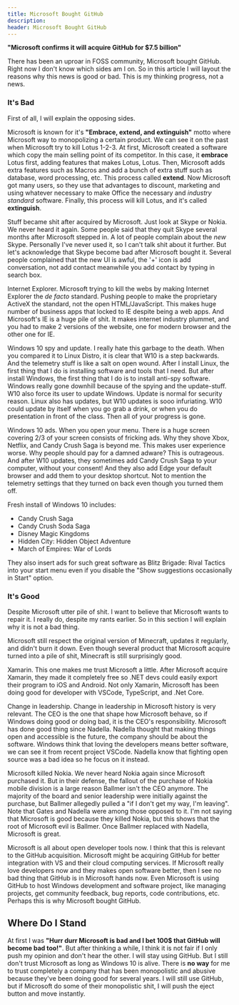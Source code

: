 ```yaml
---
title: Microsoft Bought GitHub
description:
header: Microsoft Bought GitHub
---
```


**"Microsoft confirms it will acquire GitHub for $7.5 billion"**

There has been an uproar in FOSS community, Microsoft bought GitHub. Right now I don't know which sides am I on. So in this article I will layout the reasons why this news is good or bad. This is my thinking progress, not a news.

### It's Bad

First of all, I will explain the opposing sides.

Microsoft is known for it's **"Embrace, extend, and extinguish"** motto where Microsoft way to monopolizing a certain product. We can see it on the past when Microsoft try to kill Lotus 1-2-3. At first, Microsoft created a software which copy the main selling point of its competitor. In this case, it **embrace** Lotus first, adding features that makes Lotus, Lotus. Then, Microsoft adds extra features such as Macros and add a bunch of extra stuff such as database, word processing, etc. This process called **extend**. Now Microsoft got many users, so they use that advantages to discount, marketing and using whatever necessary to make Office the necessary and *industry standard* software. Finally, this process will kill Lotus, and it's called **extinguish**.

Stuff became shit after acquired by Microsoft. Just look at Skype or Nokia. We never heard it again. Some people said that they quit Skype several months after Microsoft stepped in. A lot of people complain about the *new* Skype. Personally I've never used it, so I can't talk shit about it further. But let's acknowledge that Skype become bad after Microsoft bought it. Several people complained that the new UI is awful, the '+' icon is add conversation, not add contact meanwhile you add contact by typing in search box.

Internet Explorer. Microsoft trying to kill the webs by making Internet Explorer the *de facto* standard. Pushing people to make the proprietary ActiveX the standard, not the open HTML/JavaScript. This makes huge number of business apps that locked to IE despite being a web apps. And Microsoft's IE is a huge pile of shit. It makes internet industry plummet, and you had to make 2 versions of the website, one for modern browser and the other one for IE.

Windows 10 spy and update. I really hate this garbage to the death. When you compared it to Linux Distro, it is clear that W10 is a step backwards. And the telemetry stuff is like a salt on open wound. After I install Linux, the first thing that I do is installing software and tools that I need. But after install Windows, the first thing that I do is to install anti-spy software. Windows really gone downhill because of the spying and the update-stuff. W10 also force its user to update Windows. Update is normal for security reason. Linux also has updates, but W10 updates is sooo infuriating. W10 could update by itself when you go grab a drink, or when you do presentation in front of the class. Then all of your progress is gone.

Windows 10 ads. When you open your menu. There is a huge screen covering 2/3 of your screen consists of fricking ads. Why they shove Xbox, Netflix, and Candy Crush Saga is beyond me. This makes user experience worse. Why people should pay for a damned adware? This is outrageous. And after W10 updates, they sometimes add Candy Crush Saga to your computer, without your consent! And they also add Edge your default browser and add them to your desktop shortcut. Not to mention the telemetry settings that they turned on back even though you turned them off.

Fresh install of Windows 10 includes:

* Candy Crush Saga
* Candy Crush Soda Saga
* Disney Magic Kingdoms
* Hidden City: Hidden Object Adventure
* March of Empires: War of Lords

They also insert ads for such great software as Blitz Brigade: Rival Tactics into your start menu even if you disable the "Show suggestions occasionally in Start" option.


### It's Good

Despite Microsoft utter pile of shit. I want to believe that Microsoft wants to repair it. I really do, despite my rants earlier. So in this section I will explain why it is not a bad thing.

Microsoft still respect the original version of Minecraft, updates it regularly, and didn't burn it down. Even though several product that Microsoft acquire turned into a pile of shit, Minecraft is still surprisingly good.

Xamarin. This one makes me trust Microsoft a little. After Microsoft acquire Xamarin, they made it completely free so .NET devs could easily export their program to iOS and Android. Not only Xamarin, Microsoft has been doing good for developer with VSCode, TypeScript, and .Net Core.

Change in leadership. Change in leadership in Microsoft history is very relevant. The CEO is the one that shape how Microsoft behave, so if Windows doing good or doing bad, it is the CEO's responsibility. Microsoft has done good thing since Nadella. Nadella thought that making things open and accessible is the future, the company should be about the software. Windows think that loving the developers means better software, we can see it from recent project VSCode. Nadella know that fighting open source was a bad idea so he focus on it instead.

Microsoft killed Nokia. We never heard Nokia again since Microsoft purchased it. But in their defense, the fallout of the purchase of Nokia mobile division is a large reason Ballmer isn't the CEO anymore. The majority of the board and senior leadership were initially against the purchase, but Ballmer allegedly pulled a "if I don't get my way, I'm leaving". Note that Gates and Nadella were among those opposed to it. I'm not saying that Microsoft is good because they killed Nokia, but this shows that the root of Microsoft evil is Ballmer. Once Ballmer replaced with Nadella, Microsoft is great.

Microsoft is all about open developer tools now. I think that this is relevant to the GitHub acquisition. Microsoft might be acquiring GitHub for better integration with VS and their cloud computing services. If Microsoft really love developers now and they makes open software better, then I see no bad thing that GitHub is in Microsoft hands now. Even Microsoft is using GitHub to host Windows development and software project, like managing projects, get community feedback,  bug reports, code contributions, etc. Perhaps this is why Microsoft bought GitHub.

## Where Do I Stand

At first I was **"Hurr durr Microsoft is bad and I bet 100$ that GitHub will become bad too!"**. But after thinking a while, I think it is not fair if I only push my opinion and don't hear the other. I will stay using GitHub. But I still don't trust Microsoft as long as Windows 10 is alive. There is **no way** for me to trust completely a company that has been monopolistic and abusive because they've been doing good for several years. I will still use GitHub, but if Microsoft do some of their monopolistic shit, I will push the eject button and move instantly.
